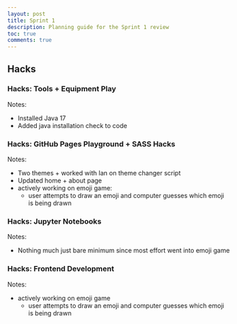 ```yaml
---
layout: post
title: Sprint 1
description: Planning guide for the Sprint 1 review
toc: true
comments: true
---
```


## Hacks

### Hacks: Tools + Equipment Play

Notes:
- Installed Java 17
- Added java installation check to code

### Hacks: GitHub Pages Playground + SASS Hacks

Notes:
- Two themes + worked with Ian on theme changer script
- Updated home + about page
- actively working on emoji game:
  - user attempts to draw an emoji and computer guesses which emoji is being drawn

### Hacks: Jupyter Notebooks

Notes:
- Nothing much just bare minimum since most effort went into emoji game 

### Hacks: Frontend Development

Notes:
- actively working on emoji game 
  - user attempts to draw an emoji and computer guesses which emoji is being drawn
